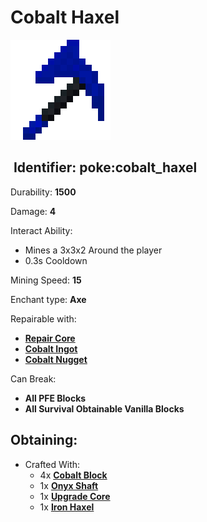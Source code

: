 # Cobalt Haxel

![](https://github.com/ItsMePok/PFE/blob/wikiAssets/wikiMain/cobalt_haxel.png?raw=true)

## <img src="https://minecraft.wiki/images/Name_Tag_JE2_BE2.png?cbdc1" alt="" data-size="line"> Identifier: **poke:cobalt\_haxel**

Durability: **1500**

Damage: **4**

Interact Ability:

* Mines a 3x3x2 Around the player
* 0.3s Cooldown

Mining Speed: **15**

Enchant type: **Axe**

Repairable with:

* [**Repair Core**](https://pfewiki.gitbook.io/home/items/cores/repair-core)
* [**Cobalt Ingot**](https://pfewiki.gitbook.io/home/items/ingots/cobalt-ingot)
* [**Cobalt Nugget**](https://github.com/ItsMePok/PFE/wiki/Cobalt-Nugget)

Can Break:

* **All PFE Blocks**
* **All Survival Obtainable Vanilla Blocks**

## Obtaining:

* Crafted With:
  * 4x [**Cobalt Block**](https://github.com/ItsMePok/PFE/wiki/Cobalt-Block)
  * 1x [**Onyx Shaft**](https://github.com/ItsMePok/PFE/wiki/Onyx-Shaft)
  * 1x [**Upgrade Core**](https://pfewiki.gitbook.io/home/items/cores/upgrade-core)
  * 1x [**Iron Haxel**](https://github.com/ItsMePok/PFE/wiki/Iron-Haxel)
